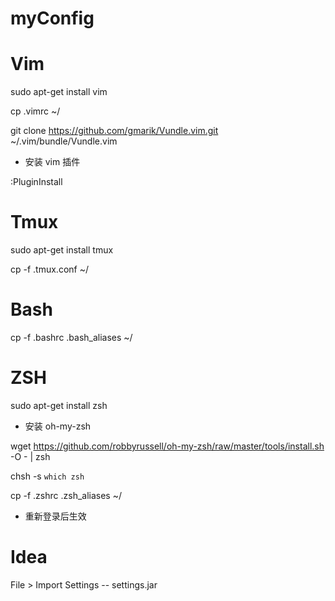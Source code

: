 myConfig
========

# Vim 

sudo apt-get install vim

cp .vimrc ~/

git clone https://github.com/gmarik/Vundle.vim.git ~/.vim/bundle/Vundle.vim

* 安装 vim 插件

:PluginInstall

# Tmux 

sudo apt-get install tmux

cp -f .tmux.conf ~/

# Bash 

cp -f .bashrc .bash_aliases ~/

# ZSH 

sudo apt-get install zsh

* 安装 oh-my-zsh

wget https://github.com/robbyrussell/oh-my-zsh/raw/master/tools/install.sh -O - | zsh

chsh -s `which zsh`

cp -f .zshrc .zsh_aliases ~/

* 重新登录后生效

# Idea

File > Import Settings -- settings.jar

